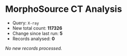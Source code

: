 # MorphoSource CT Analysis

* Query: `X-ray`
* New total count: **117326**
* Change since last run: **5**
* Records analysed: **0**

_No new records processed._